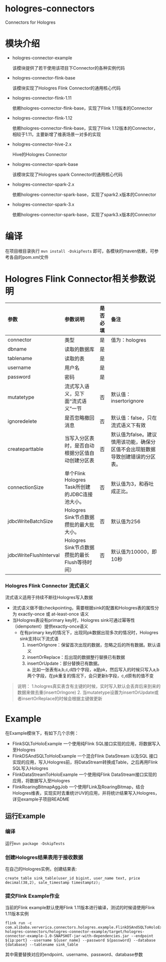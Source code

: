 # hologres-connectors
Connectors for Hologres

# 模块介绍
* hologres-connector-example 
  
    该模块提供了若干使用该项目下Connector的各种实例代码
* hologres-connector-flink-base 
  
    该模块实现了Hologres Flink Connector的通用核心代码
* hologres-connector-flink-1.11 
  
    依赖hologres-connector-flink-base，实现了Flink 1.11版本的Connector
* hologres-connector-flink-1.12 
  
    依赖hologres-connector-flink-base，实现了Flink 1.12版本的Connector，相较于1.11，主要新增了维表场景一对多的实现
* hologres-connector-hive-2.x 
  
    Hive的Hologres Connector
* hologres-connector-spark-base

    该模块实现了Hologres spark Connector的通用核心代码
* hologres-connector-spark-2.x

    依赖hologres-connector-spark-base，实现了spark2.x版本的Connector
* hologres-connector-spark-3.x 

    依赖hologres-connector-spark-base，实现了spark3.x版本的Connector

# 编译
在项目根目录执行
```mvn install -DskipTests``` 即可，各模块的maven依赖，可参考各自的pom.xml文件

# Hologres Flink Connector相关参数说明

| 参数 | 参数说明 | 是否必填 | 备注 |
| :--- | :--- | :--- | :--- |
| connector | 类型 | 是 | 值为：hologres |
| dbname | 读取的数据库 | 是 |  |
| tablename | 读取的表 | 是 |  |
| username | 用户名 | 是 |  |
| password | 密码 | 是 |  |
| mutatetype | 流式写入语义，见下面“流式语义”一节<br /> | 否 | 默认值：insertorignore |
| ignoredelete | 是否忽略撤回消息 | 否 | 默认值：false，只在流式语义下有效 |
| createparttable| 当写入分区表时，是否自动根据分区值自动创建分区表 | 否|默认值为false。建议慎用该功能，确保分区值不会出现脏数据导致创建错误的分区表。|
| connectionSize| 单个Flink Hologres Task所创建的JDBC连接池大小。|否|默认值为3，和吞吐成正比。|
| jdbcWriteBatchSize| Hologres Sink节点数据攒批的最大批大小。|否|默认值为256|
| jdbcWriteFlushInterval |Hologres Sink节点数据攒批的最长Flush等待时间）|否|默认值为10000，即10秒|

### Hologres Flink Connector 流式语义<br />
流式语义适用于持续不断往Hologres写入数据

- 流式语义做不做checkpointing，需要根据sink的配置和Hologres表的属性分为 exactly-once 或 at-least-once 语义
- 当Hologres表设有primary key时，Hologres sink可通过幂等性（idempotent）提供exactly-once语义
    - 在有primary key的情况下，出现同pk数据出现多次的情况时，Hologres sink支持以下流式语
        1. insertOrIgnore：保留首次出现的数据，忽略之后的所有数据。默认语义
        1. insertOrReplace：后出现的数据整行替换已有数据
        1. insertOrUpdate：部分替换已有数据。<br />a. 比如一张表有a,b,c,d四个字段，a是pk，然后写入的时候只写入a,b两个字段，在pk重复的情况下，会只更新b字段，c,d原有的值不变
> 说明：
> 1.hologres真实表含有主键的时候，实时写入默认会丢弃后来到来的数据来做去重(insertOrIngore)
> 2. 当mutatetype设置为insertOrUpdate或者insertOrReplace的时候会根据主键做更新

# Example
在Example模块下，有如下几个示例：

* FlinkSQLToHoloExample 一个使用纯Flink SQL接口实现的应用，将数据写入至Hologres
* FlinkDSAndSQLToHoloExample 一个混合Flink DataStream 以及SQL 接口实现的应用，写入Hologres前，将DataStream转换成Table，之后再用Flink SQL写入Hologres
* FlinkDataStreamToHoloExample 一个使用纯Flink DataStream接口实现的应用，将数据写入至Hologres
* FlinkRoaringBitmapAggJob 一个使用FLink及RoaringBitmap，结合Hologres维表，实现实时去重统计UV的应用，并将统计结果写入Hologres，详见example子项目README

## 运行Example

### 编译
运行```mvn package -DskipTests```

### 创建Hologres结果表用于接收数据
在自己的Hologres实例，创建结果表:

```create table sink_table(user_id bigint, user_name text, price decimal(38,2), sale_timestamp timestamptz);```

### 提交Flink Example作业
当前的Flink example默认使用Flink 1.11版本进行编译，测试的时候请使用Flink 1.11版本实例

```
flink run -c com.alibaba.ververica.connectors.hologres.example.FlinkDSAndSQLToHoloExample hologres-connectors/hologres-connector-example/target/hologres-connector-example-1.0-SNAPSHOT-jar-with-dependencies.jar --endpoint ${ip:port} --username ${user_name} --password ${password} --database {database} --tablename sink_table
```

其中需要替换对应的endpoint、username、password、database参数